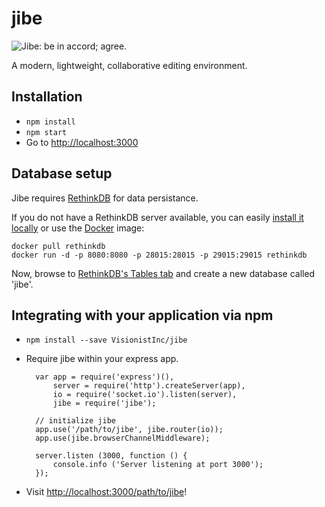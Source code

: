 # jibe

![Jibe: be in accord; agree.](https://raw.githubusercontent.com/VisionistInc/jibe/master/public/img/jibe_logo_blue_on_white_short.png)

A modern, lightweight, collaborative editing environment.

## Installation
* `npm install`
* `npm start`
* Go to [http://localhost:3000](http://localhost:3000)

## Database setup
Jibe requires [RethinkDB](http://www.rethinkdb.com/) for data persistance.

If you do not have a RethinkDB server available, you can easily [install it locally](http://rethinkdb.com/docs/install/) or use the [Docker](https://www.docker.com/) image:

```
docker pull rethinkdb
docker run -d -p 8080:8080 -p 28015:28015 -p 29015:29015 rethinkdb
```

Now, browse to [RethinkDB's Tables tab](http://localhost:8080/#tables) and create a new database called 'jibe'.

## Integrating with your application via npm
* `npm install --save VisionistInc/jibe`
* Require jibe within your express app.

        var app = require('express')(),
            server = require('http').createServer(app),
            io = require('socket.io').listen(server),
            jibe = require('jibe');

        // initialize jibe
        app.use('/path/to/jibe', jibe.router(io));
        app.use(jibe.browserChannelMiddleware);

        server.listen (3000, function () {
            console.info ('Server listening at port 3000');
        });

* Visit [http://localhost:3000/path/to/jibe](http://localhost:3000/path/to/jibe)!
